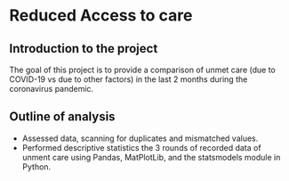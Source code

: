 # Reduced Access to care

## Introduction to the project

The goal of this project is to provide a comparison of unmet care (due to COVID-19 vs due to other factors) in the last 2 months during the coronavirus pandemic.

## Outline of analysis

* Assessed data, scanning for duplicates and mismatched values.
* Performed descriptive statistics the 3 rounds of recorded data of unment care using Pandas, MatPlotLib, and the statsmodels module in Python.

